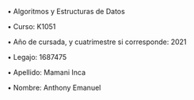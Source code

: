 
• Algoritmos y Estructuras de Datos

• Curso: K1051

• Año de cursada, y cuatrimestre si corresponde: 2021

• Legajo: 1687475

• Apellido: Mamani Inca

• Nombre: Anthony Emanuel
